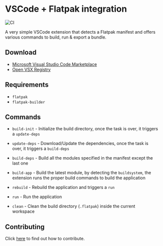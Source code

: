 # VSCode + Flatpak integration

![CI](https://github.com/bilelmoussaoui/flatpak-vscode/workflows/CI/badge.svg)

A very simple VSCode extension that detects a Flatpak manifest and offers various commands to build, run & export a bundle.

## Download

- [Microsoft Visual Studio Code Marketplace](https://marketplace.visualstudio.com/items?itemName=bilelmoussaoui.flatpak-vscode)
- [Open VSX Registry](https://open-vsx.org/extension/bilelmoussaoui/flatpak-vscode)

## Requirements

* `flatpak`
* `flatpak-builder`

## Commands

* `build-init` - Initialize the build directory, once the task is over, it triggers a `update-deps`

* `update-deps` - Download/Update the dependencies, once the task is over, it triggers a `build-deps`

* `build-deps` - Build all the modules specified in the manifest except the last one

* `build-app` - Build the latest module, by detecting the `buildsystem`, the extension runs the proper build commands to build the application

* `rebuild` - Rebuild the application and triggers a `run`

* `run` - Run the application

* `clean` - Clean the build directory (`.flatpak`) inside the current workspace

## Contributing
Click [here](CONTRIBUTING.md) to find out how to contribute.
